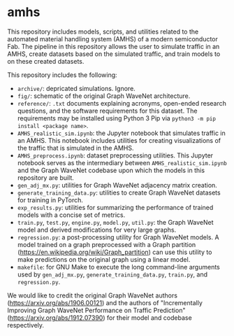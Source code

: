 # amhs
This repository includes models, scripts, and utilities related to the automated material handling system (AMHS) of a modern semiconductor Fab. The pipeline in this repository allows the user to simulate traffic in an AMHS, create datasets based on the simulated traffic, and train models to on these created datasets.

This repository includes the following:

 - `archive/`: depricated simulations. Ignore.
 - `fig/`: schematic of the original Graph WaveNet architecture.
 - `reference/`: `.txt` documents explaining acronyms, open-ended research questions, and the software requirements for this dataset. The requirements may be installed using Python 3 Pip via `python3 -m pip install <package name>`.
 - `AMHS_realistic_sim.ipynb`: the Jupyter notebook that simulates traffic in an AMHS. This notebook includes utilities for creating visualizations of the traffic that is simulated in the AMHS.
 - `AMHS_preprocess.ipynb`: dataset preprocessing utilities. This Jupyter notebook serves as the intermediary between `AMHS_realistic_sim.ipynb` and the Graph WaveNet codebase upon which the models in this repository are built.
 - `gen_adj_mx.py`: utilities for Graph WaveNet adjacency matrix creation.
 - `generate_training_data.py`: utilities to create Graph WaveNet datasets for training in PyTorch.
 - `exp_results.py`: utilities for summarizing the performance of trained models with a concise set of metrics.
 - `train.py`, `test.py`, `engine.py`, `model.py`, `util.py`: the Graph WaveNet model and derived modifications for very large graphs.
 - `regression.py`: a post-processing utility for Graph WaveNet models. A model trained on a graph preprocessed with a Graph partition (https://en.wikipedia.org/wiki/Graph_partition) can use this utility to make predictions on the original graph using a linear model.
 - `makefile`: for GNU Make to execute the long command-line arguments used by `gen_adj_mx.py`, `generate_training_data.py`, `train.py`, and `regression.py`.

We would like to credit the original Graph WaveNet authors (https://arxiv.org/abs/1906.00121) and the authors of "Incrementally Improving Graph WaveNet Performance on Traffic Prediction" (https://arxiv.org/abs/1912.07390) for their model and codebase respectively.
